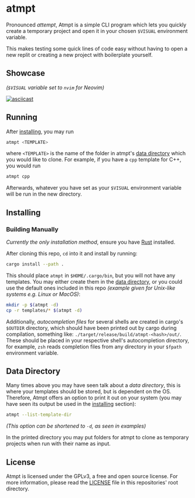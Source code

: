 # atmpt

Pronounced _attempt_, Atmpt is a simple CLI program which lets you quickly
create a temporary project and open it in your chosen `$VISUAL` environment
variable.

This makes testing some quick lines of code easy without having to open a new
replit or creating a new project with boilerplate yourself.

## Showcase

_(`$VISUAL` variable set to `nvim` for Neovim)_

[![asciicast](https://asciinema.org/a/628728.svg)](https://asciinema.org/a/628728)

## Running

After [installing], you may run

```bash
atmpt <TEMPLATE>
```

where `<TEMPLATE>` is the name of the folder in atmpt's [data directory] which
you would like to clone. For example, if you have a `cpp` template for C++, you
would run

```bash
atmpt cpp
```

Afterwards, whatever you have set as your `$VISUAL`
environment variable will be run in the new directory.

## Installing

### Building Manually

_Currently the only installation method_, ensure you have [Rust] installed.

After cloning this repo, `cd` into it and install by running:

```bash
cargo install --path .
```

This should place `atmpt` in `$HOME/.cargo/bin`, but you will not have any
templates. You may either create them in the [data directory], or you could use
the default ones included in this repo _(example given for Unix-like systems
e.g. Linux or MacOS)_:

```bash
mkdir -p $(atmpt -d)
cp -r templates/* $(atmpt -d)
```

Additionally, _autocompletion files_ for several shells are created in cargo's
`$OUTDIR` directory, which should have been printed out by cargo during
compilation, something like: `./target/release/build/atmpt-<hash>/out/`. These
should be placed in your respective shell's autocompletion directory, for
example, `zsh` reads completion files from any directory in your `$fpath`
environment variable.

## Data Directory

Many times above you may have seen talk about a _data directory_, this is
where your templates should be stored, but is dependent on the OS. Therefore,
Atmpt offers an option to print it out on your system (you may have seen its
output be used in the [installing] section):

```bash
atmpt --list-template-dir
```

_(This option can be shortened to `-d`, as seen in examples)_

In the printed directory you may put folders for atmpt to clone as temporary
projects when run with their name as input.

## License

Atmpt is licensed under the GPLv3, a free and open source license. For more
information, please read the [LICENSE] file in this repositories' root
directory.

[installing]: https://github.com/marcelohdez/Atmpt/#installing
[data directory]: https://github.com/marcelohdez/Atmpt/#data-directory
[Rust]: https://www.rust-lang.org
[LICENSE]: https://github.com/marcelohdez/Atmpt/blob/master/LICENSE
